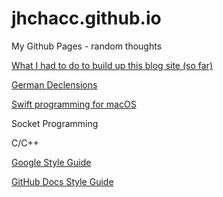 # jhchacc.github.io
My Github Pages - random thoughts

[What I had to do to build up this blog site (so far)](./What-I-Had-To-Do.md)

[German Declensions](./german/Declensions.md)

[Swift programming for macOS](./swift/MacOS.md)

Socket Programming

C/C++

[Google Style Guide](https://google.github.io/styleguide/)

[GitHub Docs Style Guide](https://docs.github.com/en/contributing/style-guide-and-content-model/style-guide)

